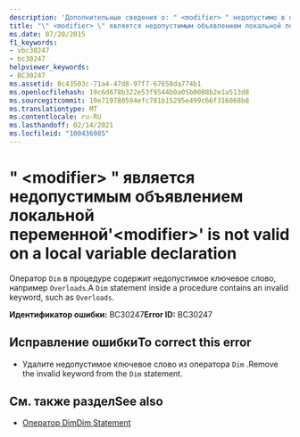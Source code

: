 ```yaml
---
description: 'Дополнительные сведения о: " <modifier> " недопустимо в объявлении локальной переменной'
title: "\" <modifier> \" является недопустимым объявлением локальной переменной"
ms.date: 07/20/2015
f1_keywords:
- vbc30247
- bc30247
helpviewer_keywords:
- BC30247
ms.assetid: 8c43503c-71a4-47d8-97f7-67658da774b1
ms.openlocfilehash: 19c6d678b322e53f9544b0a05b0088b2e1a513d8
ms.sourcegitcommit: 10e719780594efc781b15295e499c66f316068b8
ms.translationtype: MT
ms.contentlocale: ru-RU
ms.lasthandoff: 02/14/2021
ms.locfileid: "100436985"
---
```

# <a name="modifier-is-not-valid-on-a-local-variable-declaration"></a><span data-ttu-id="0fddf-103">" \<modifier> " является недопустимым объявлением локальной переменной</span><span class="sxs-lookup"><span data-stu-id="0fddf-103">'\<modifier>' is not valid on a local variable declaration</span></span>

<span data-ttu-id="0fddf-104">Оператор `Dim` в процедуре содержит недопустимое ключевое слово, например `Overloads`.</span><span class="sxs-lookup"><span data-stu-id="0fddf-104">A `Dim` statement inside a procedure contains an invalid keyword, such as `Overloads`.</span></span>  
  
 <span data-ttu-id="0fddf-105">**Идентификатор ошибки:** BC30247</span><span class="sxs-lookup"><span data-stu-id="0fddf-105">**Error ID:** BC30247</span></span>  
  
## <a name="to-correct-this-error"></a><span data-ttu-id="0fddf-106">Исправление ошибки</span><span class="sxs-lookup"><span data-stu-id="0fddf-106">To correct this error</span></span>  
  
- <span data-ttu-id="0fddf-107">Удалите недопустимое ключевое слово из оператора `Dim` .</span><span class="sxs-lookup"><span data-stu-id="0fddf-107">Remove the invalid keyword from the `Dim` statement.</span></span>  
  
## <a name="see-also"></a><span data-ttu-id="0fddf-108">См. также раздел</span><span class="sxs-lookup"><span data-stu-id="0fddf-108">See also</span></span>

- [<span data-ttu-id="0fddf-109">Оператор Dim</span><span class="sxs-lookup"><span data-stu-id="0fddf-109">Dim Statement</span></span>](../language-reference/statements/dim-statement.md)

